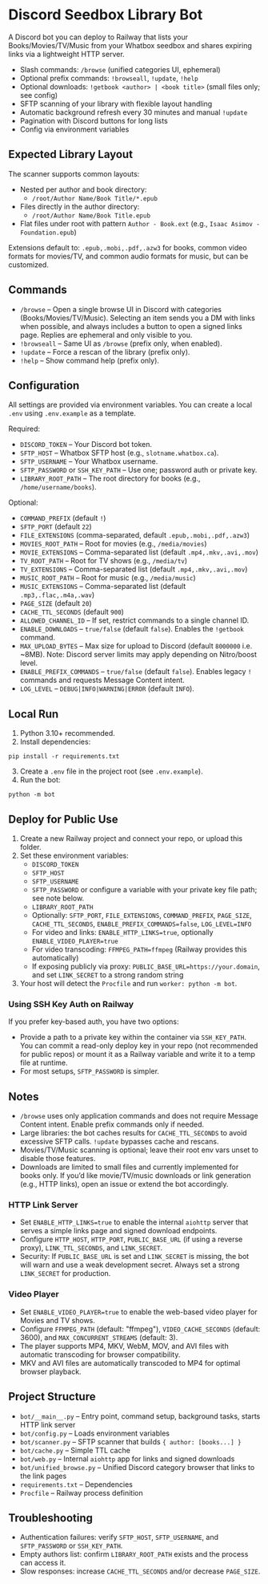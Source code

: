 # Discord Seedbox Library Bot

A Discord bot you can deploy to Railway that lists your Books/Movies/TV/Music from your Whatbox seedbox and shares expiring links via a lightweight HTTP server.

- Slash commands: `/browse` (unified categories UI, ephemeral)
- Optional prefix commands: `!browseall`, `!update`, `!help`
- Optional downloads: `!getbook <author> | <book title>` (small files only; see config)
- SFTP scanning of your library with flexible layout handling
- Automatic background refresh every 30 minutes and manual `!update`
- Pagination with Discord buttons for long lists
- Config via environment variables

## Expected Library Layout

The scanner supports common layouts:

- Nested per author and book directory:
  - `/root/Author Name/Book Title/*.epub`
- Files directly in the author directory:
  - `/root/Author Name/Book Title.epub`
- Flat files under root with pattern `Author - Book.ext` (e.g., `Isaac Asimov - Foundation.epub`)

Extensions default to: `.epub,.mobi,.pdf,.azw3` for books, common video formats for movies/TV, and common audio formats for music, but can be customized.

## Commands

- `/browse` – Open a single browse UI in Discord with categories (Books/Movies/TV/Music). Selecting an item sends you a DM with links when possible, and always includes a button to open a signed links page. Replies are ephemeral and only visible to you.
- `!browseall` – Same UI as `/browse` (prefix only, when enabled).
- `!update` – Force a rescan of the library (prefix only).
- `!help` – Show command help (prefix only).

## Configuration

All settings are provided via environment variables. You can create a local `.env` using `.env.example` as a template.

Required:

- `DISCORD_TOKEN` – Your Discord bot token.
- `SFTP_HOST` – Whatbox SFTP host (e.g., `slotname.whatbox.ca`).
- `SFTP_USERNAME` – Your Whatbox username.
- `SFTP_PASSWORD` or `SSH_KEY_PATH` – Use one; password auth or private key.
- `LIBRARY_ROOT_PATH` – The root directory for books (e.g., `/home/username/books`).

Optional:

- `COMMAND_PREFIX` (default `!`)
- `SFTP_PORT` (default `22`)
- `FILE_EXTENSIONS` (comma-separated, default `.epub,.mobi,.pdf,.azw3`)
- `MOVIES_ROOT_PATH` – Root for movies (e.g., `/media/movies`)
- `MOVIE_EXTENSIONS` – Comma-separated list (default `.mp4,.mkv,.avi,.mov`)
- `TV_ROOT_PATH` – Root for TV shows (e.g., `/media/tv`)
- `TV_EXTENSIONS` – Comma-separated list (default `.mp4,.mkv,.avi,.mov`)
- `MUSIC_ROOT_PATH` – Root for music (e.g., `/media/music`)
- `MUSIC_EXTENSIONS` – Comma-separated list (default `.mp3,.flac,.m4a,.wav`)
- `PAGE_SIZE` (default `20`)
- `CACHE_TTL_SECONDS` (default `900`)
- `ALLOWED_CHANNEL_ID` – If set, restrict commands to a single channel ID.
- `ENABLE_DOWNLOADS` – `true/false` (default `false`). Enables the `!getbook` command.
- `MAX_UPLOAD_BYTES` – Max size for upload to Discord (default `8000000` i.e. ~8MB). Note: Discord server limits may apply depending on Nitro/boost level.
 - `ENABLE_PREFIX_COMMANDS` – `true/false` (default `false`). Enables legacy `!` commands and requests Message Content intent.
 - `LOG_LEVEL` – `DEBUG|INFO|WARNING|ERROR` (default `INFO`).

## Local Run

1. Python 3.10+ recommended.
2. Install dependencies:

```
pip install -r requirements.txt
```

3. Create a `.env` file in the project root (see `.env.example`).
4. Run the bot:

```
python -m bot
```

## Deploy for Public Use

1. Create a new Railway project and connect your repo, or upload this folder.
2. Set these environment variables:
   - `DISCORD_TOKEN`
   - `SFTP_HOST`
   - `SFTP_USERNAME`
   - `SFTP_PASSWORD` or configure a variable with your private key file path; see note below.
   - `LIBRARY_ROOT_PATH`
   - Optionally: `SFTP_PORT`, `FILE_EXTENSIONS`, `COMMAND_PREFIX`, `PAGE_SIZE`, `CACHE_TTL_SECONDS`, `ENABLE_PREFIX_COMMANDS=false`, `LOG_LEVEL=INFO`
   - For video and links: `ENABLE_HTTP_LINKS=true`, optionally `ENABLE_VIDEO_PLAYER=true`
   - For video transcoding: `FFMPEG_PATH=ffmpeg` (Railway provides this automatically)
   - If exposing publicly via proxy: `PUBLIC_BASE_URL=https://your.domain`, and set `LINK_SECRET` to a strong random string
3. Your host will detect the `Procfile` and run `worker: python -m bot`.

### Using SSH Key Auth on Railway

If you prefer key-based auth, you have two options:

- Provide a path to a private key within the container via `SSH_KEY_PATH`. You can commit a read-only deploy key in your repo (not recommended for public repos) or mount it as a Railway variable and write it to a temp file at runtime.
- For most setups, `SFTP_PASSWORD` is simpler.

## Notes

- `/browse` uses only application commands and does not require Message Content intent. Enable prefix commands only if needed.
- Large libraries: the bot caches results for `CACHE_TTL_SECONDS` to avoid excessive SFTP calls. `!update` bypasses cache and rescans.
- Movies/TV/Music scanning is optional; leave their root env vars unset to disable those features.
- Downloads are limited to small files and currently implemented for books only. If you’d like movie/TV/music downloads or link generation (e.g., HTTP links), open an issue or extend the bot accordingly.

### HTTP Link Server

- Set `ENABLE_HTTP_LINKS=true` to enable the internal `aiohttp` server that serves a simple links page and signed download endpoints.
- Configure `HTTP_HOST`, `HTTP_PORT`, `PUBLIC_BASE_URL` (if using a reverse proxy), `LINK_TTL_SECONDS`, and `LINK_SECRET`.
- Security: If `PUBLIC_BASE_URL` is set and `LINK_SECRET` is missing, the bot will warn and use a weak development secret. Always set a strong `LINK_SECRET` for production.

### Video Player

- Set `ENABLE_VIDEO_PLAYER=true` to enable the web-based video player for Movies and TV shows.
- Configure `FFMPEG_PATH` (default: "ffmpeg"), `VIDEO_CACHE_SECONDS` (default: 3600), and `MAX_CONCURRENT_STREAMS` (default: 3).
- The player supports MP4, MKV, WebM, MOV, and AVI files with automatic transcoding for browser compatibility.
- MKV and AVI files are automatically transcoded to MP4 for optimal browser playback.

## Project Structure

- `bot/__main__.py` – Entry point, command setup, background tasks, starts HTTP link server
- `bot/config.py` – Loads environment variables
- `bot/scanner.py` – SFTP scanner that builds `{ author: [books...] }`
- `bot/cache.py` – Simple TTL cache
- `bot/web.py` – Internal `aiohttp` app for links and signed downloads
- `bot/unified_browse.py` – Unified Discord category browser that links to the link pages
- `requirements.txt` – Dependencies
- `Procfile` – Railway process definition

## Troubleshooting

- Authentication failures: verify `SFTP_HOST`, `SFTP_USERNAME`, and `SFTP_PASSWORD` or `SSH_KEY_PATH`.
- Empty authors list: confirm `LIBRARY_ROOT_PATH` exists and the process can access it.
- Slow responses: increase `CACHE_TTL_SECONDS` and/or decrease `PAGE_SIZE`.
